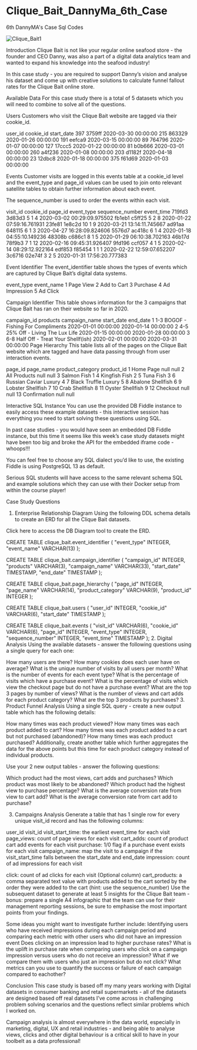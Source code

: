 # Clique_Bait_DannyMa_6th_Case
6th DannyMA's Case Sql Codes

![Clique_Bait1](https://github.com/user-attachments/assets/9dcb6664-0feb-4a49-bca0-19b3eea111be)

Introduction
Clique Bait is not like your regular online seafood store - the founder and CEO Danny, was also a part of a digital data analytics team and wanted to expand his knowledge into the seafood industry!

In this case study - you are required to support Danny’s vision and analyse his dataset and come up with creative solutions to calculate funnel fallout rates for the Clique Bait online store.

Available Data
For this case study there is a total of 5 datasets which you will need to combine to solve all of the questions.

Users
Customers who visit the Clique Bait website are tagged via their cookie_id.

user_id	cookie_id	start_date
397	3759ff	2020-03-30 00:00:00
215	863329	2020-01-26 00:00:00
191	eefca9	2020-03-15 00:00:00
89	764796	2020-01-07 00:00:00
127	17ccc5	2020-01-22 00:00:00
81	b0b666	2020-03-01 00:00:00
260	a4f236	2020-01-08 00:00:00
203	d1182f	2020-04-18 00:00:00
23	12dbc8	2020-01-18 00:00:00
375	f61d69	2020-01-03 00:00:00

Events
Customer visits are logged in this events table at a cookie_id level and the event_type and page_id values can be used to join onto relevant satellite tables to obtain further information about each event.

The sequence_number is used to order the events within each visit.

visit_id	cookie_id	page_id	event_type	sequence_number	event_time
719fd3	3d83d3	5	1	4	2020-03-02 00:29:09.975502
fb1eb1	c5ff25	5	2	8	2020-01-22 07:59:16.761931
23fe81	1e8c2d	10	1	9	2020-03-21 13:14:11.745667
ad91aa	648115	6	1	3	2020-04-27 16:28:09.824606
5576d7	ac418c	6	1	4	2020-01-18 04:55:10.149236
48308b	c686c1	8	1	5	2020-01-29 06:10:38.702163
46b17d	78f9b3	7	1	12	2020-02-16 09:45:31.926407
9fd196	ccf057	4	1	5	2020-02-14 08:29:12.922164
edf853	f85454	1	1	1	2020-02-22 12:59:07.652207
3c6716	02e74f	3	2	5	2020-01-31 17:56:20.777383

Event Identifier
The event_identifier table shows the types of events which are captured by Clique Bait’s digital data systems.

event_type	event_name
1	Page View
2	Add to Cart
3	Purchase
4	Ad Impression
5	Ad Click

Campaign Identifier
This table shows information for the 3 campaigns that Clique Bait has ran on their website so far in 2020.

campaign_id	products	campaign_name	start_date	end_date
1	1-3	BOGOF - Fishing For Compliments	2020-01-01 00:00:00	2020-01-14 00:00:00
2	4-5	25% Off - Living The Lux Life	2020-01-15 00:00:00	2020-01-28 00:00:00
3	6-8	Half Off - Treat Your Shellf(ish)	2020-02-01 00:00:00	2020-03-31 00:00:00
Page Hierarchy
This table lists all of the pages on the Clique Bait website which are tagged and have data passing through from user interaction events.

page_id	page_name	product_category	product_id
1	Home Page	null	null
2	All Products	null	null
3	Salmon	Fish	1
4	Kingfish	Fish	2
5	Tuna	Fish	3
6	Russian Caviar	Luxury	4
7	Black Truffle	Luxury	5
8	Abalone	Shellfish	6
9	Lobster	Shellfish	7
10	Crab	Shellfish	8
11	Oyster	Shellfish	9
12	Checkout	null	null
13	Confirmation	null	null

Interactive SQL Instance
You can use the provided DB Fiddle instance to easily access these example datasets - this interactive session has everything you need to start solving these questions using SQL.

In past case studies - you would have seen an embedded DB Fiddle instance, but this time it seems like this week’s case study datasets might have been too big and broke the API for the embedded iframe code - whoops!!!

You can feel free to choose any SQL dialect you’d like to use, the existing Fiddle is using PostgreSQL 13 as default.

Serious SQL students will have access to the same relevant schema SQL and example solutions which they can use with their Docker setup from within the course player!

Case Study Questions
1. Enterprise Relationship Diagram
Using the following DDL schema details to create an ERD for all the Clique Bait datasets.

Click here to access the DB Diagram tool to create the ERD.

CREATE TABLE clique_bait.event_identifier (
  "event_type" INTEGER,
  "event_name" VARCHAR(13)
);

CREATE TABLE clique_bait.campaign_identifier (
  "campaign_id" INTEGER,
  "products" VARCHAR(3),
  "campaign_name" VARCHAR(33),
  "start_date" TIMESTAMP,
  "end_date" TIMESTAMP
);

CREATE TABLE clique_bait.page_hierarchy (
  "page_id" INTEGER,
  "page_name" VARCHAR(14),
  "product_category" VARCHAR(9),
  "product_id" INTEGER
);

CREATE TABLE clique_bait.users (
  "user_id" INTEGER,
  "cookie_id" VARCHAR(6),
  "start_date" TIMESTAMP
);

CREATE TABLE clique_bait.events (
  "visit_id" VARCHAR(6),
  "cookie_id" VARCHAR(6),
  "page_id" INTEGER,
  "event_type" INTEGER,
  "sequence_number" INTEGER,
  "event_time" TIMESTAMP
);
2. Digital Analysis
Using the available datasets - answer the following questions using a single query for each one:

How many users are there?
How many cookies does each user have on average?
What is the unique number of visits by all users per month?
What is the number of events for each event type?
What is the percentage of visits which have a purchase event?
What is the percentage of visits which view the checkout page but do not have a purchase event?
What are the top 3 pages by number of views?
What is the number of views and cart adds for each product category?
What are the top 3 products by purchases?
3. Product Funnel Analysis
Using a single SQL query - create a new output table which has the following details:

How many times was each product viewed?
How many times was each product added to cart?
How many times was each product added to a cart but not purchased (abandoned)?
How many times was each product purchased?
Additionally, create another table which further aggregates the data for the above points but this time for each product category instead of individual products.

Use your 2 new output tables - answer the following questions:

Which product had the most views, cart adds and purchases?
Which product was most likely to be abandoned?
Which product had the highest view to purchase percentage?
What is the average conversion rate from view to cart add?
What is the average conversion rate from cart add to purchase?

3. Campaigns Analysis
Generate a table that has 1 single row for every unique visit_id record and has the following columns:

user_id
visit_id
visit_start_time: the earliest event_time for each visit
page_views: count of page views for each visit
cart_adds: count of product cart add events for each visit
purchase: 1/0 flag if a purchase event exists for each visit
campaign_name: map the visit to a campaign if the visit_start_time falls between the start_date and end_date
impression: count of ad impressions for each visit

click: count of ad clicks for each visit
(Optional column) cart_products: a comma separated text value with products added to the cart sorted by the order they were added to the cart (hint: use the sequence_number)
Use the subsequent dataset to generate at least 5 insights for the Clique Bait team - bonus: prepare a single A4 infographic that the team can use for their management reporting sessions, be sure to emphasise the most important points from your findings.

Some ideas you might want to investigate further include:
Identifying users who have received impressions during each campaign period and comparing each metric with other users who did not have an impression event
Does clicking on an impression lead to higher purchase rates?
What is the uplift in purchase rate when comparing users who click on a campaign impression versus users who do not receive an impression? What if we compare them with users who just an impression but do not click?
What metrics can you use to quantify the success or failure of each campaign compared to eachother?

Conclusion
This case study is based off my many years working with Digital datasets in consumer banking and retail supermarkets - all of the datasets are designed based off real datasets I’ve come across in challenging problem solving scenarios and the questions reflect similar problems which I worked on.

Campaign analysis is almost everywhere in the data world, especially in marketing, digital, UX and retail industries - and being able to analyse views, clicks and other digital behaviour is a critical skill to have in your toolbelt as a data professional!
